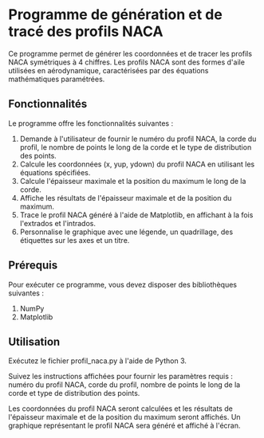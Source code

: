 # Programme de génération et de tracé des profils NACA

Ce programme permet de générer les coordonnées et de tracer les profils NACA symétriques à 4 chiffres. Les profils NACA sont des formes d'aile utilisées en aérodynamique, caractérisées par des équations mathématiques paramétrées.

## Fonctionnalités

Le programme offre les fonctionnalités suivantes :

1. Demande à l'utilisateur de fournir le numéro du profil NACA, la corde du profil, le nombre de points le long de la corde et le type de distribution des points.
2. Calcule les coordonnées (x, yup, ydown) du profil NACA en utilisant les équations spécifiées.
3. Calcule l'épaisseur maximale et la position du maximum le long de la corde.
4. Affiche les résultats de l'épaisseur maximale et de la position du maximum.
5. Trace le profil NACA généré à l'aide de Matplotlib, en affichant à la fois l'extrados et l'intrados.
6. Personnalise le graphique avec une légende, un quadrillage, des étiquettes sur les axes et un titre.

## Prérequis

Pour exécuter ce programme, vous devez disposer des bibliothèques suivantes :

1. NumPy
2. Matplotlib

## Utilisation

Exécutez le fichier profil_naca.py à l'aide de Python 3.

Suivez les instructions affichées pour fournir les paramètres requis : numéro du profil NACA, corde du profil, nombre de points le long de la corde et type de distribution des points.

Les coordonnées du profil NACA seront calculées et les résultats de l'épaisseur maximale et de la position du maximum seront affichés.
Un graphique représentant le profil NACA sera généré et affiché à l'écran.